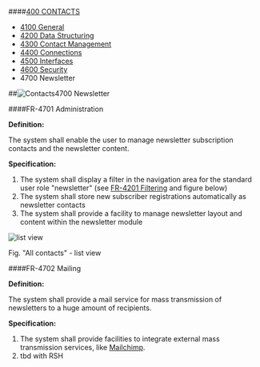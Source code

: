 ####[400 CONTACTS](https://github.com/massiveart/sulu-docs/tree/master/system-requirements/400-contacts "400 CONTACTS")

* [4100 General](https://github.com/massiveart/sulu-docs/tree/master/system-requirements/400-contacts/general.md "4100 General")
* [4200 Data Structuring](https://github.com/massiveart/sulu-docs/tree/master/system-requirements/400-contacts/data-structuring.md "4200 Data Structuring")
* [4300 Contact Management](https://github.com/massiveart/sulu-docs/tree/master/system-requirements/400-contacts/contact-management.md "4300 Contact Management")
* [4400 Connections](https://github.com/massiveart/sulu-docs/tree/master/system-requirements/400-contacts/connections.md "4400 Connections")
* [4500 Interfaces](https://github.com/massiveart/sulu-docs/tree/master/system-requirements/400-contacts/interfaces.md "4500 Interfaces")
* [4600 Security](https://github.com/massiveart/sulu-docs/tree/master/system-requirements/400-contacts/security.md "4600 Security")
* 4700 Newsletter

##![Contacts](https://raw.github.com/massiveart/sulu-docs/master/system-requirements/images/contacts.png)4700 Newsletter

####FR-4701 Administration

**Definition:**

The system shall enable the user to manage newsletter subscription contacts and the newsletter content.

**Specification:**

1. The system shall display a filter in the navigation area for the standard user role "newsletter" (see [FR-4201 Filtering](https://github.com/massiveart/sulu-docs/tree/master/system-requirements/400-contacts/data-structuring.md "FR-4201 Filtering") and figure below)
1. The system shall store new subscriber registrations automatically as newsletter contacts
1. The system shall provide a facility to manage newsletter layout and content within the newsletter module

![list view](https://raw.github.com/massiveart/sulu-docs/master/system-requirements/images/contact-list.png)

Fig. "All contacts" - list view

####FR-4702 Mailing

**Definition:**

The system shall provide a mail service for mass transmission of newsletters to a huge amount of recipients.

**Specification:**

1. The system shall provide facilities to integrate external mass transmission services, like [Mailchimp](http://mailchimp.com). 
1. tbd with RSH
